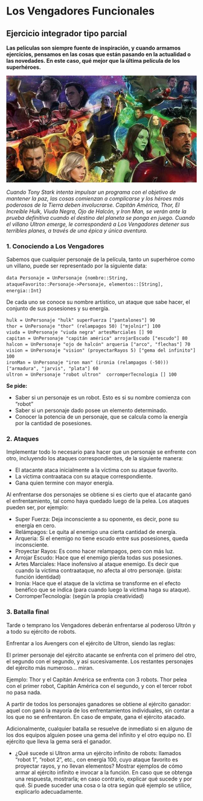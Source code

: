 # Los Vengadores Funcionales
## Ejercicio integrador tipo parcial

**Las películas son siempre fuente de inspiración, y cuando armamos ejercicios, pensamos en las cosas que están pasando en la actualidad o las novedades. En este caso, qué mejor que la última película de los superhéroes.**

![](vengadores.jpg)

*Cuando Tony Stark intenta impulsar un programa con el objetivo de mantener la paz, las cosas comienzan a complicarse y los héroes más poderosos de la Tierra deben involucrarse. Capitán América, Thor, El Increíble Hulk, Viuda Negra, Ojo de Halcón, y Iron Man, se verán ante la prueba definitiva cuando el destino del planeta se ponga en juego. Cuando el villano Ultron emerge, le corresponderá a Los Vengadores detener sus terribles planes, a través de una épica y única aventura.*

### 1. Conociendo a Los Vengadores

Sabemos que cualquier personaje de la película, tanto un superhéroe como un villano, puede ser representado por la siguiente data:

`data Personaje = UnPersonaje {nombre::String, ataqueFavorito::Personaje->Personaje, elementos::[String], energia::Int}`


De cada uno se conoce su nombre artístico, un ataque que sabe hacer, el conjunto de sus posesiones y su energía.
~~~
hulk = UnPersonaje "hulk" superFuerza ["pantalones"] 90
thor = UnPersonaje "thor" (relampagos 50) ["mjolnir"] 100
viuda = UnPersonaje "viuda negra" artesMarciales [] 90
capitan = UnPersonaje "capitán américa" arrojarEscudo ["escudo"] 80
halcon = UnPersonaje "ojo de halcón" arqueria ["arco", "flechas"] 70
vision = UnPersonaje "vision" (proyectarRayos 5) ["gema del infinito"] 100
ironMan = UnPersonaje "iron man" (ironia (relampagos (-50))) ["armadura", "jarvis", "plata"] 60
ultron = UnPersonaje "robot ultron"  corromperTecnologia [] 100 
~~~

**Se pide:**
* Saber si un personaje es un robot. Esto es si su nombre comienza con “robot”
* Saber si un personaje dado posee un elemento determinado.
* Conocer la potencia de un personaje, que se calcula como la energía por la cantidad de posesiones. 

### 2. Ataques 

Implementar todo lo necesario para hacer que un personaje se enfrente con otro, incluyendo los ataques correspondientes, de la siguiente manera:
* El atacante ataca inicialmente a la víctima con su ataque favorito.
* La víctima contraataca con su ataque correspondiente.
* Gana quien termine con mayor energía. 

Al enfrentarse dos personajes se obtiene si es cierto que el atacante ganó el enfrentamiento, tal como haya quedado luego de la pelea.
Los ataques pueden ser, por ejemplo: 
* Super Fuerza: Deja inconsciente a su oponente, es decir, pone su energía en cero.
* Relámpagos: Le quita al enemigo una cierta cantidad de energía.
* Arqueria: Si el enemigo no tiene escudo entre sus posesiones, queda inconsciente.
* Proyectar Rayos: Es como hacer relampagos, pero con más luz.
* Arrojar Escudo: Hace que el enemigo pierda todas sus posesiones.
* Artes Marciales: Hace inofensivo al ataque enemigo. Es decir que cuando la víctima contraataque, no afecta al otro personaje. (pista: función identidad) 
* Ironia: Hace que el ataque de la víctima se transforme en el efecto benéfico que se indica (para cuando luego la víctima haga su ataque).
* CorromperTecnología: (según la propia creatividad)


### 3. Batalla final

Tarde o temprano los Vengadores deberán enfrentarse al poderoso Ultrón y a todo su ejército de robots.

Enfrentar a los Avengers con el ejército de Ultron, siendo las reglas:

El primer personaje del ejército atacante se enfrenta con el primero del otro, el segundo con el segundo, y así sucesivamente. Los restantes personajes del ejército más numeroso... miran.  

Ejemplo: Thor y el Capitán América se enfrenta con 3 robots. Thor pelea con el primer robot, Capitán América con el segundo, y con el tercer robot no pasa nada.

A partir de todos los personajes ganadores se obtiene al ejército ganador: aquel con ganó la mayoría de los enfrentamientos individuales, sin contar a los que no se enfrentaron. En caso de empate, gana el ejército atacado.

Adicionalmente, cualquier batalla se resuelve de inmediato si en alguno de los dos equipos alguien posee una gema del infinito y el otro equipo no. El ejército que lleva la gema será el ganador.

* ¿Qué sucede si Ultron arma un ejército infinito de robots: llamados “robot 1”, “robot 2”, etc., con energía 100, cuyo ataque favorito es proyectar rayos, y no llevan elementos? Mostrar ejemplos de cómo armar al ejército infinito e invocar a la función. En caso que se obtenga una respuesta, mostrarla; en caso contrario, explicar qué sucede y por qué. Si puede suceder una cosa o la otra según qué ejemplo se utilice, explicarlo adecuadamente. 



